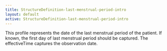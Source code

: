 ```yaml
---
title: StructureDefinition-last-menstrual-period-intro
layout: default
active: StructureDefinition-last-menstrual-period-intro
---
```


This profile represents the date of the last menstrual period of the patient. If known, the first day of last menstrual period should be captured. The effectiveTime captures the observation date.